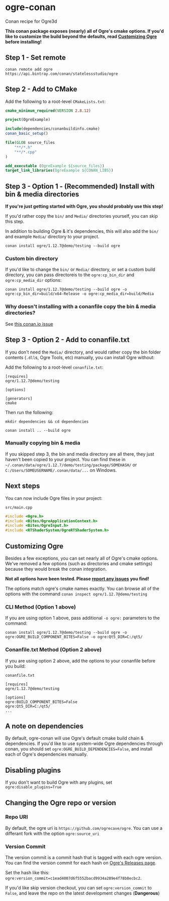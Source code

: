 # ogre-conan
Conan recipe for Ogre3d

**This conan package exposes (nearly) all of Ogre's cmake options. If you'd like to customize the build beyond the defaults, read [Customizing Ogre](#customizing-ogre) before installing!**

## Step 1 - Set remote

```
conan remote add ogre https://api.bintray.com/conan/statelessstudio/ogre
```

## Step 2 - Add to CMake

Add the following to a root-level `CMakeLists.txt`:

```cmake
cmake_minimum_required(VERSION 2.8.12)

project(OgreExample)

include(dependencies/conanbuildinfo.cmake)
conan_basic_setup()

file(GLOB source_files
    "**/*.h"
    "**/*.cpp"
)

add_executable (OgreExample ${source_files})
target_link_libraries(OgreExample ${CONAN_LIBS})

```

## Step 3 - Option 1 - (Recommended) Install with bin & media directories

**If you're just getting started with Ogre, you should probably use this step!**

If you'd rather copy the `bin/` and `Media/` directories yourself, you can skip this step.

In addition to building Ogre & it's dependencies, this will also add the `bin/` and example `Media/` directory to your project.

```
conan install ogre/1.12.7@demo/testing --build ogre
```

### Custom bin directory

If you'd like to change the `bin/` or `Media/` directory, or set a custom build directory, you can pass directoreis to the `ogre:cp_bin_dir` and `ogre:cp_media_dir` options:

```
conan install ogre/1.12.7@demo/testing --build ogre -o ogre:cp_bin_dir=build/x64-Release -o ogre:cp_media_dir=build/Media
```

### Why doesn't installing with a conanfile copy the bin & media directories?

See [this conan.io issue](https://github.com/conan-io/conan/issues/7126#issuecomment-637029596)

## Step 3 - Option 2 - Add to conanfile.txt

If you don't need the `Media/` directory, and would rather copy the bin folder contents (`.dll`s, Ogre Tools, etc) manually, you can install Ogre without:

Add the following to a root-level `conanfile.txt`:

```
[requires]
ogre/1.12.7@demo/testing

[options]

[generators]
cmake

```

Then run the following:

`mkdir dependencies && cd dependencies`

`conan install .. --build ogre`

### Manually copying bin & media

If you skipped step 3, the bin and media directory are all there, they just haven't been copied to your project. You can find these in `~/.conan/data/ogre/1.12.7/demo/testing/package/SOMEHASH/` or `C:/Users/SOMEUSERNAME/.conan/data/...` on Windows.

## Next steps

You can now include Ogre files in your project:

`src/main.cpp`
```cpp
#include <Ogre.h>
#include <Bites/OgreApplicationContext.h>
#include <Bites/OgreInput.h>
#include <RTShaderSystem/OgreRTShaderSystem.h>
```

## Customizing Ogre

Besides a few exceptions, you can set nearly all of Ogre's cmake options. We've removed a few options (such as directories and cmake settings) because they would break the conan integration.

**Not all options have been tested. Please [report any issues](https://github.com/StatelessStudio/ogre-conan/issues) you find!**

The options match ogre's cmake names exactly. You can browse all of the options with the command `conan inspect ogre/1.12.7@demo/testing`

### CLI Method (Option 1 above)

If you are using option 1 above, pass additional `-o ogre:` parameters to the command:

`conan install ogre/1.12.7@demo/testing --build ogre -o ogre:OGRE_BUILD_COMPONENT_BITES=False -o ogre:Qt5_DIR=C:/qt5/`

### Conanfile.txt Method (Option 2 above)

If you are using option 2 above, add the options to your conanfile before you build:

`conanfile.txt`
```
[requires]
ogre/1.12.7@demo/testing

[options]
ogre:BUILD_COMPONENT_BITES=False
ogre:Qt5_DIR=C:/qt5/
...
```

## A note on dependencies

By default, ogre-conan will use Ogre's default cmake build chain & dependencies. If you'd like to use system-wide Ogre dependencies through conan, you should set `ogre:OGRE_BUILD_DEPENDENCIES=False`, and install each of Ogre's dependencies manually.

## Disabling plugins

If you don't want to build Ogre with any plugins, set `ogre:disable_plugins=True`

## Changing the Ogre repo or version

### Repo URI

By default, the ogre uri is `https://github.com/ogrecave/ogre`. You can use a differant fork with the option `ogre:source_uri`

### Version Commit

The version commit is a commit hash that is tagged with each ogre version. You can find the version commit for each hash on [Ogre's Releases page](https://github.com/OGRECave/ogre/releases).

Set the hash like this: `ogre:version_commit=c1ead4007d6f5552bacd9934a289e4f78b8ecbc2`.

If you'd like skip version checkout, you can set `ogre:version_commit` to `False`, and leave the repo on the latest development changes (**Dangerous**)
